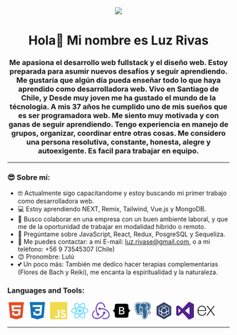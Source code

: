<div id="header" align="center">
  <img src="https://media.giphy.com/media/L1R1tvI9svkIWwpVYr/giphy.gif" />
  <h1 align="center">Hola👋 Mi nombre es Luz Rivas</h1>
  <h3 align="center">Me apasiona el desarrollo web fullstack y el diseño web. Estoy preparada para asumir nuevos desafíos y seguir aprendiendo. Me gustaría que algún día pueda enseñar todo lo que haya aprendido como desarrolladora web.
    Vivo en Santiago de Chile, y Desde muy joven me ha gustado el mundo de la técnologia. A mis 37 años he cumplido uno de mis sueños que es ser programadora web. Me siento muy motivada y con ganas de seguir aprendiendo. Tengo experiencia en manejo de grupos, organizar, coordinar entre otras cosas. Me considero una persona resolutiva, constante, honesta, alegre y autoexigente. Es facil para trabajar en equipo.
  </h3>
</div>

---
### 😎 Sobre mí:

- 🤓 Actualmente sigo capacitandome y estoy buscando mi primer trabajo como desarrolladora web. 
- 💻 Estoy aprendiendo NEXT, Remix, Tailwind, Vue.js y MongoDB.
- 🤝 Busco colaborar en una empresa con un buen ambiente laboral, y que me de la oportunidad de trabajar en modalidad hibrido o remoto.
- 💬 Pregúntame sobre JavaScript, React, Redux, PosgreSQL y Sequeliza.
- 📨 Me puedes contactar: a mi E-mail: luz.rivase@gmail.com, o a mi teléfono: +56 9 73545307 (Chile)
- 😊 Pronombre: Lulú
- 💕 Un poco más: También me dedico hacer terapias complementarias (Flores de Bach y Reiki), me encanta la espiritualidad y la naturaleza.

<div align="left">
  <h3>Languages and Tools:</h3>
  <div>
    <img src="https://github.com/devicons/devicon/blob/master/icons/html5/html5-plain.svg" title="HTML5" alt="HTML" width="40" height="40"/>&nbsp;
    <img src="https://github.com/devicons/devicon/blob/master/icons/css3/css3-plain.svg" title="CSS3" alt="CSS" width="40" height="40"/>&nbsp;
    <img src="https://github.com/devicons/devicon/blob/master/icons/javascript/javascript-plain.svg" title="JavaScript" alt="JavaScript" width="40" height="40"/>&nbsp;
    <img src="https://github.com/devicons/devicon/blob/master/icons/react/react-original.svg" title="React" alt="React" width="40" height="40"/>&nbsp;
    <img src="https://github.com/devicons/devicon/blob/master/icons/redux/redux-original.svg" title="Redux" alt="Redux" width="40" height="40"/>&nbsp;
    <img src="https://github.com/devicons/devicon/blob/master/icons/bootstrap/bootstrap-plain.svg" title="Bootstrap" alt="Bootstrap" width="40" height="40"/>&nbsp;
    <img src="https://github.com/devicons/devicon/blob/master/icons/postgresql/postgresql-plain.svg" title="PostgreSQL" alt="PostgreSQL" width="40" height="40"/>&nbsp;
    <img src="https://github.com/devicons/devicon/blob/master/icons/sequelize/sequelize-plain.svg" title="Sequelize" alt="Sequelize" width="40" height="40"/>&nbsp;
    <img src="https://github.com/devicons/devicon/blob/master/icons/visualstudio/visualstudio-plain.svg" title="VSCode" alt="VSCode" width="40" height="40"/>&nbsp;
    <img src="https://github.com/devicons/devicon/blob/master/icons/express/express-original.svg" title="Express" alt="Express" width="40" height="40"/>&nbsp; 
  </div>
</div>

---
